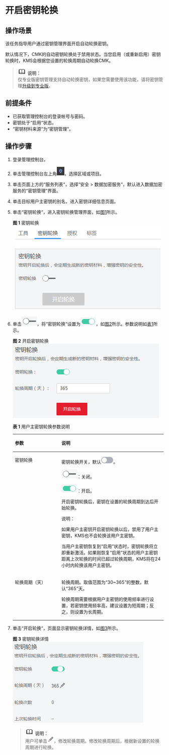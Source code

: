 # 开启密钥轮换<a name="dew_01_0139"></a>

## 操作场景<a name="section1774863214344"></a>

该任务指导用户通过密钥管理界面开启自动轮换密钥。

默认情况下，CMK的自动密钥轮换处于禁用状态。当您启用（或重新启用）密钥轮换时，KMS会根据您设置的轮换周期自动轮换CMK。

>![](public_sys-resources/icon-note.gif) **说明：**   
>仅专业版密钥管理支持自动轮换密钥，如果您需要使用该功能，请将密钥管理[升级到专业版](升级到专业版.md)。  

## 前提条件<a name="sa444d90e5d214eb2811cd143d283ed46"></a>

-   已获取管理控制台的登录帐号与密码。
-   密钥处于“启用“状态。
-   “密钥材料来源“为“密钥管理“。

## 操作步骤<a name="section1953329183312"></a>

1.  登录管理控制台。
2.  单击管理控制台左上角![](figures/icon_region.png)，选择区域或项目。
3.  单击页面上方的“服务列表“，选择“安全  \>  数据加密服务“，默认进入数据加密服务的“密钥管理“界面。

1.  单击目标用户主密钥的别名，进入密钥详细信息页面。
2.  单击“密钥轮换“，进入密钥轮换管理界面，如[图1](#fig947023217481)所示。

    **图 1**  密钥轮换<a name="fig947023217481"></a>  
    ![](figures/密钥轮换.png "密钥轮换")

3.  单击![](figures/icon_closed.png)，将“密钥轮换“设置为![](figures/icon_opened.png)，如[图2](#f6e50215e22ef49a99f916988074aa83e)所示。参数说明如[表1](#ta8cb67818b87411dad53061d32313de1)所示。

    **图 2**  开启密钥轮换<a name="f6e50215e22ef49a99f916988074aa83e"></a>  
    ![](figures/开启密钥轮换.png "开启密钥轮换")

    **表 1**  用户主密钥轮换参数说明

    <a name="ta8cb67818b87411dad53061d32313de1"></a>
    <table><thead align="left"><tr id="r2849aa0f01444575a794decd8e844b36"><th class="cellrowborder" valign="top" width="30.819999999999997%" id="mcps1.2.3.1.1"><p id="a99591e565bb8496286635f01d047ef09"><a name="a99591e565bb8496286635f01d047ef09"></a><a name="a99591e565bb8496286635f01d047ef09"></a>参数</p>
    </th>
    <th class="cellrowborder" valign="top" width="69.17999999999999%" id="mcps1.2.3.1.2"><p id="a12c70faacb0944ac889731462ab2eb28"><a name="a12c70faacb0944ac889731462ab2eb28"></a><a name="a12c70faacb0944ac889731462ab2eb28"></a>说明</p>
    </th>
    </tr>
    </thead>
    <tbody><tr id="rfaa8341df94b422ebe77d8086f4cc34d"><td class="cellrowborder" valign="top" width="30.819999999999997%" headers="mcps1.2.3.1.1 "><p id="a93b8b4a704184ce4b4966acf7ba5f0a4"><a name="a93b8b4a704184ce4b4966acf7ba5f0a4"></a><a name="a93b8b4a704184ce4b4966acf7ba5f0a4"></a>密钥轮换</p>
    </td>
    <td class="cellrowborder" valign="top" width="69.17999999999999%" headers="mcps1.2.3.1.2 "><p id="a0adcdcafb85047f98ddb841342a0edfe"><a name="a0adcdcafb85047f98ddb841342a0edfe"></a><a name="a0adcdcafb85047f98ddb841342a0edfe"></a>密钥轮换开关，默认<a name="image3750109173320"></a><a name="image3750109173320"></a><span><img id="image3750109173320" src="figures/icon_closed-1.png"></span>。</p>
    <p id="a1a1f61064228406682a554abc968d1b1"><a name="a1a1f61064228406682a554abc968d1b1"></a><a name="a1a1f61064228406682a554abc968d1b1"></a><a name="image517012717330"></a><a name="image517012717330"></a><span><img id="image517012717330" src="figures/icon_closed-2.png"></span>：关闭。</p>
    <p id="a4ca830c8863f4477bae887ed80180a5b"><a name="a4ca830c8863f4477bae887ed80180a5b"></a><a name="a4ca830c8863f4477bae887ed80180a5b"></a><a name="image82081245193315"></a><a name="image82081245193315"></a><span><img id="image82081245193315" src="figures/icon_opened-3.png"></span>：开启。</p>
    <p id="a1ee320d1e9ae45cbab7429d3ae973d74"><a name="a1ee320d1e9ae45cbab7429d3ae973d74"></a><a name="a1ee320d1e9ae45cbab7429d3ae973d74"></a>开启密钥轮换后，密钥在设置的轮换周期到达后开始轮换。</p>
    <div class="note" id="nf9ae728bc2a64ab789b50b45a7e6dd95"><a name="nf9ae728bc2a64ab789b50b45a7e6dd95"></a><a name="nf9ae728bc2a64ab789b50b45a7e6dd95"></a><span class="notetitle"> 说明： </span><div class="notebody"><p id="a08bf9be780a64626b5a13fb5dc73be69"><a name="a08bf9be780a64626b5a13fb5dc73be69"></a><a name="a08bf9be780a64626b5a13fb5dc73be69"></a>如果用户主密钥开启密钥轮换以后，禁用了用户主密钥，KMS也不会轮换该用户主密钥。</p>
    <p id="a231e698893fb499e84dadf5801cc71f3"><a name="a231e698893fb499e84dadf5801cc71f3"></a><a name="a231e698893fb499e84dadf5801cc71f3"></a>当用户主密钥恢复到<span class="parmvalue" id="p624634a159164536b98ec0527fa1b4d0"><a name="p624634a159164536b98ec0527fa1b4d0"></a><a name="p624634a159164536b98ec0527fa1b4d0"></a>“启用”</span>状态时，密钥轮换将立即重新激活。如果刚恢复<span class="parmvalue" id="p4243ade405fc4afbbf0764b2f6603500"><a name="p4243ade405fc4afbbf0764b2f6603500"></a><a name="p4243ade405fc4afbbf0764b2f6603500"></a>“启用”</span>状态的用户主密钥距离上次轮换的时间已超过轮换周期，KMS将在24小时内轮换该用户主密钥。</p>
    </div></div>
    </td>
    </tr>
    <tr id="ra3a0100b49124ed4b3f49738aba25ff5"><td class="cellrowborder" valign="top" width="30.819999999999997%" headers="mcps1.2.3.1.1 "><p id="ac3e20a469b0541aeb96a888d81822ed4"><a name="ac3e20a469b0541aeb96a888d81822ed4"></a><a name="ac3e20a469b0541aeb96a888d81822ed4"></a>轮换周期（天）</p>
    </td>
    <td class="cellrowborder" valign="top" width="69.17999999999999%" headers="mcps1.2.3.1.2 "><p id="ae14f9a73f7b044d0b92dcd92da7e9d62"><a name="ae14f9a73f7b044d0b92dcd92da7e9d62"></a><a name="ae14f9a73f7b044d0b92dcd92da7e9d62"></a>轮换周期。取值范围为<span class="parmvalue" id="p1010bbb5b3834a62b7d295151e9b8404"><a name="p1010bbb5b3834a62b7d295151e9b8404"></a><a name="p1010bbb5b3834a62b7d295151e9b8404"></a>“30~365”</span>的整数，默认<span class="parmvalue" id="p8e1f2dfd719247c4be13dfc199ee0fb0"><a name="p8e1f2dfd719247c4be13dfc199ee0fb0"></a><a name="p8e1f2dfd719247c4be13dfc199ee0fb0"></a>“365”</span>天。</p>
    <p id="ae6494d1877ab43e4b16f2f080e9bfa20"><a name="ae6494d1877ab43e4b16f2f080e9bfa20"></a><a name="ae6494d1877ab43e4b16f2f080e9bfa20"></a>轮换周期需要根据用户主密钥的使用频率进行设置，若密钥使用频率高，建议设置为短周期；反之，则设置为长周期。</p>
    </td>
    </tr>
    </tbody>
    </table>

4.  单击“开启轮换“，页面显示密钥轮换详情，如[图3](#fccf4ddb4cc4543259b743554d6dbb7af)所示。

    **图 3**  密钥轮换详情<a name="fccf4ddb4cc4543259b743554d6dbb7af"></a>  
    ![](figures/密钥轮换详情.png "密钥轮换详情")

    >![](public_sys-resources/icon-note.gif) **说明：**   
    >用户可单击![](figures/icon_edit_dew-4.png)，修改轮换周期。修改轮换周期后，根据新设置的轮换周期进行轮换。  


